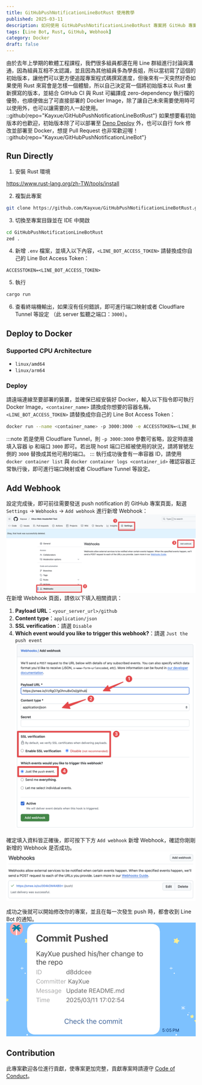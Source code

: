 ```yaml
---
title: GitHubPushNotificationLineBotRust 使用教學
published: 2025-03-11
description: 如何使用 GitHubPushNotificationLineBotRust 專案將 GitHub 專案的 Push Webhook 推送到 Line。
tags: [Line Bot, Rust, GitHub, Webhook]
category: Docker
draft: false
---
```

由於去年上學期的軟體工程課程，我們很多組員都還在用 Line 群組進行討論與溝通，因為組員互相不太認識，並且因為其他組員多為學長姐，所以當初寫了這個的初始版本，讓他們可以更方便追蹤專案程式碼撰寫進度，但後來有一天突然好奇如果使用 Rust 來寫會是怎樣一個體驗，所以自己決定寫一個將初始版本以 Rust 重新撰寫的版本，並結合 GitHub CI 與 Rust 可編譯成 zero-dependency 執行檔的優勢，也順便做出了可直接部署的 Docker Image，除了讓自己未來需要使用時可以使用外，也可以讓需要的人一起使用。
::github{repo="Kayxue/GitHubPushNotificationLineBotRust"}
如果想要看初始版本的也歡迎，初始版本除了可以部署至 [Deno Deploy](https://deno.com/deploy) 外，也可以自行 fork 修改並部署至 Docker，想提 Pull Request 也非常歡迎喔！
::github{repo="Kayxue/GitHubPushNotificationLineBot"}
## Run Directly
1. 安裝 Rust 環境

https://www.rust-lang.org/zh-TW/tools/install

2. 複製此專案
```bash title="Terminal"
git clone https://github.com/Kayxue/GitHubPushNotificationLineBotRust.git
```
3. 切換至專案目錄並在 IDE 中開啟
```bash title="Terminal"
cd GitHubPushNotificationLineBotRust
zed .
```
4. 新增 `.env` 檔案，並填入以下內容，`<LINE_BOT_ACCESS_TOKEN>` 請替換成你自己的 Line Bot Access Token：
```plain title=".env"
ACCESSTOKEN=<LINE_BOT_ACCESS_TOKEN>
```
5. 執行
```bash title="Terminal"
cargo run
```
6. 查看終端機輸出，如果沒有任何錯誤，即可進行端口映射或者 Cloudflare Tunnel 等設定 （此 server 監聽之端口：`3000`）。
## Deploy to Docker
### Supported CPU Architecture
* `linux/amd64`
* `linux/arm64`
### Deploy
請遠端連線至要部署的裝置，並確保已經安裝好 Docker，輸入以下指令即可執行 Docker Image，`<container_name>` 請換成你想要的容器名稱，`<LINE_BOT_ACCESS_TOKEN>` 請替換成你自己的 Line Bot Access Token：
```bash title="Terminal"
docker run --name <container_name> -p 3000:3000 -e ACCESSTOKEN=<LINE_BOT_ACCESS_TOKEN> --restart=unless-stopped -d ghcr.io/kayxue/githubpushnotificationlinebotrust:latest
```
:::note
若是使用 Cloudflare Tunnel，則 `-p 3000:3000` 參數可省略，設定時直接填入容器 ip 和端口 `3000` 即可。若出現 host 端口已經被使用的狀況，請將冒號左側的 `3000` 替換成其他可用的端口。
:::
執行成功後會有一串容器 ID，請使用 `docker container list` 與 `docker container logs <container_id>` 確認容器正常執行後，即可進行端口映射或者 Cloudflare Tunnel 等設定。
## Add Webhook
設定完成後，即可前往需要發送 push notification 的 GitHub 專案頁面，點選 `Settings` -> `Webhooks` -> `Add webhook` 進行新增 Webhook：
![](./addwebhook.png)
在新增 Webhook 頁面，請依以下填入相關資訊：
1. **Payload URL**：`<your_server_url>/github`
2. **Content type**：`application/json`
3. **SSL verification**：請選 `Disable`
4. **Which event would you like to trigger this webhook?**：請選 `Just the push event`
![](./addwebhookpage.png)

確定填入資料皆正確後，即可按下下方 `Add webhook` 新增 Webhook，確認你剛剛新增的 Webhook 是否成功。
![](./checkwebhook.png)

成功之後就可以開始修改你的專案，並且在每一次發生 push 時，都會收到 Line Bot 的通知。
![](./notification.jpg)
## Contribution
此專案歡迎各位進行貢獻，使專案更加完整，貢獻專案時請遵守 [Code of Conduct](https://www.rust-lang.org/policies/code-of-conduct)。
